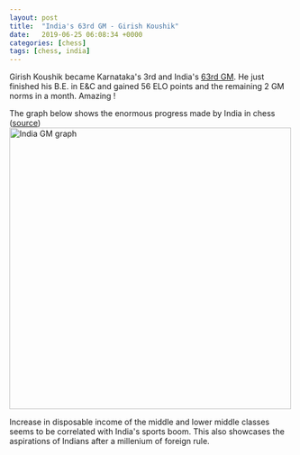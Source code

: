 ```yaml
---
layout: post
title:  "India's 63rd GM - Girish Koushik"
date:   2019-06-25 06:08:34 +0000
categories: [chess]
tags: [chess, india]
---
```


Girish Koushik became Karnataka's 3rd and India's [63rd
GM](https://chessbase.in/news/Girih-Koushik-becomes-Indias-63rd-GM).
He just finished his B.E. in E&C and gained 56 ELO
points and the remaining 2 GM norms in a month. Amazing !

The graph below shows the enormous progress made by India in chess ([source](https://chessbase.in/news/The-rise-of-chess-in-India))
<img src="https://chessbase.in/images/Graph" alt="India GM graph" width="500"/>

Increase in disposable income of the middle and lower middle classes seems to
be correlated with India's sports boom. This also showcases the aspirations of
Indians after a millenium of foreign rule.
